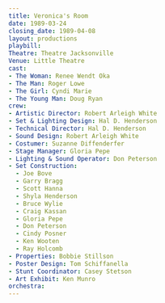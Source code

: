 ```yaml
---
title: Veronica's Room
date: 1989-03-24
closing_date: 1989-04-08
layout: productions
playbill:
Theatre: Theatre Jacksonville
Venue: Little Theatre
cast:
- The Woman: Renee Wendt Oka
- The Man: Roger Lowe
- The Girl: Cyndi Marie
- The Young Man: Doug Ryan
crew:
- Artistic Director: Robert Arleigh White
- Set & Lighting Design: Hal D. Henderson
- Technical Director: Hal D. Henderson
- Sound Design: Robert Arleigh White
- Costumer: Suzanne Diffenderfer
- Stage Manager: Gloria Pepe
- Lighting & Sound Operator: Don Peterson
- Set Construction:
  - Joe Bove
  - Garry Bragg
  - Scott Hanna
  - Shyla Henderson
  - Bruce Wylie
  - Craig Kassan
  - Gloria Pepe
  - Don Peterson
  - Cindy Posner
  - Ken Wooten
  - Ray Holcomb
- Properties: Bobbie Stillson
- Poster Design: Tom Schiffanella
- Stunt Coordinator: Casey Stetson
- Art Exhibit: Ken Munro
orchestra:
---
```

